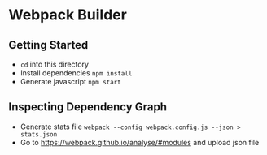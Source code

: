 # Webpack Builder

## Getting Started
- `cd` into this directory
- Install dependencies `npm install`
- Generate javascript `npm start`

## Inspecting Dependency Graph
- Generate stats file `webpack --config webpack.config.js --json > stats.json`
- Go to https://webpack.github.io/analyse/#modules and upload json file
